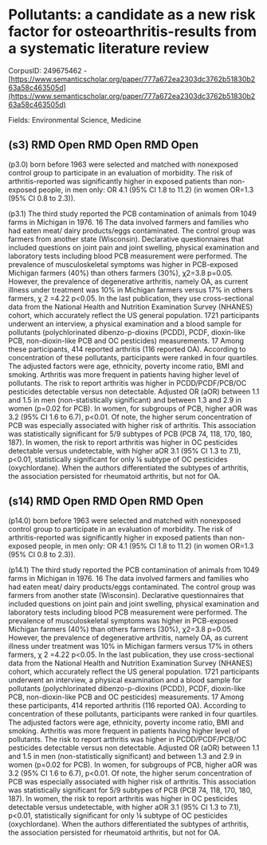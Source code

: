 # Pollutants: a candidate as a new risk factor for osteoarthritis-results from a systematic literature review

CorpusID: 249675462 - [https://www.semanticscholar.org/paper/777a672ea2303dc3762b51830b263a58c463505d](https://www.semanticscholar.org/paper/777a672ea2303dc3762b51830b263a58c463505d)

Fields: Environmental Science, Medicine

## (s3) RMD Open RMD Open RMD Open
(p3.0) born before 1963 were selected and matched with nonexposed control group to participate in an evaluation of morbidity. The risk of arthritis-reported was significantly higher in exposed patients than non-exposed people, in men only: OR 4.1 (95% CI 1.8 to 11.2) (in women OR=1.3 (95% CI 0.8 to 2.3)).

(p3.1) The third study reported the PCB contamination of animals from 1049 farms in Michigan in 1976. 16 The data involved farmers and families who had eaten meat/ dairy products/eggs contaminated. The control group was farmers from another state (Wisconsin). Declarative questionnaires that included questions on joint pain and joint swelling, physical examination and laboratory tests including blood PCB measurement were performed. The prevalence of musculoskeletal symptoms was higher in PCB-exposed Michigan farmers (40%) than others farmers (30%), χ2=3.8 p=0.05. However, the prevalence of degenerative arthritis, namely OA, as current illness under treatment was 10% in Michigan farmers versus 17% in others farmers, χ 2 =4.22 p<0.05. In the last publication, they use cross-sectional data from the National Health and Nutrition Examination Survey (NHANES) cohort, which accurately reflect the US general population. 1721 participants underwent an interview, a physical examination and a blood sample for pollutants (polychlorinated dibenzo-p-dioxins (PCDD), PCDF, dioxin-like PCB, non-dioxin-like PCB and OC pesticides) measurements. 17 Among these participants, 414 reported arthritis (116 reported OA). According to concentration of these pollutants, participants were ranked in four quartiles. The adjusted factors were age, ethnicity, poverty income ratio, BMI and smoking. Arthritis was more frequent in patients having higher level of pollutants. The risk to report arthritis was higher in PCDD/PCDF/PCB/OC pesticides detectable versus non detectable. Adjusted OR (aOR) between 1.1 and 1.5 in men (non-statistically significant) and between 1.3 and 2.9 in women (p=0.02 for PCB). In women, for subgroups of PCB, higher aOR was 3.2 (95% CI 1.6 to 6.7), p<0.01. Of note, the higher serum concentration of PCB was especially associated with higher risk of arthritis. This association was statistically significant for 5/9 subtypes of PCB (PCB 74, 118, 170, 180, 187). In women, the risk to report arthritis was higher in OC pesticides detectable versus undetectable, with higher aOR 3.1 (95% CI 1.3 to 7.1), p<0.01, statistically significant for only ¼ subtype of OC pesticides (oxychlordane). When the authors differentiated the subtypes of arthritis, the association persisted for rheumatoid arthritis, but not for OA.
## (s14) RMD Open RMD Open RMD Open
(p14.0) born before 1963 were selected and matched with nonexposed control group to participate in an evaluation of morbidity. The risk of arthritis-reported was significantly higher in exposed patients than non-exposed people, in men only: OR 4.1 (95% CI 1.8 to 11.2) (in women OR=1.3 (95% CI 0.8 to 2.3)).

(p14.1) The third study reported the PCB contamination of animals from 1049 farms in Michigan in 1976. 16 The data involved farmers and families who had eaten meat/ dairy products/eggs contaminated. The control group was farmers from another state (Wisconsin). Declarative questionnaires that included questions on joint pain and joint swelling, physical examination and laboratory tests including blood PCB measurement were performed. The prevalence of musculoskeletal symptoms was higher in PCB-exposed Michigan farmers (40%) than others farmers (30%), χ2=3.8 p=0.05. However, the prevalence of degenerative arthritis, namely OA, as current illness under treatment was 10% in Michigan farmers versus 17% in others farmers, χ 2 =4.22 p<0.05. In the last publication, they use cross-sectional data from the National Health and Nutrition Examination Survey (NHANES) cohort, which accurately reflect the US general population. 1721 participants underwent an interview, a physical examination and a blood sample for pollutants (polychlorinated dibenzo-p-dioxins (PCDD), PCDF, dioxin-like PCB, non-dioxin-like PCB and OC pesticides) measurements. 17 Among these participants, 414 reported arthritis (116 reported OA). According to concentration of these pollutants, participants were ranked in four quartiles. The adjusted factors were age, ethnicity, poverty income ratio, BMI and smoking. Arthritis was more frequent in patients having higher level of pollutants. The risk to report arthritis was higher in PCDD/PCDF/PCB/OC pesticides detectable versus non detectable. Adjusted OR (aOR) between 1.1 and 1.5 in men (non-statistically significant) and between 1.3 and 2.9 in women (p=0.02 for PCB). In women, for subgroups of PCB, higher aOR was 3.2 (95% CI 1.6 to 6.7), p<0.01. Of note, the higher serum concentration of PCB was especially associated with higher risk of arthritis. This association was statistically significant for 5/9 subtypes of PCB (PCB 74, 118, 170, 180, 187). In women, the risk to report arthritis was higher in OC pesticides detectable versus undetectable, with higher aOR 3.1 (95% CI 1.3 to 7.1), p<0.01, statistically significant for only ¼ subtype of OC pesticides (oxychlordane). When the authors differentiated the subtypes of arthritis, the association persisted for rheumatoid arthritis, but not for OA.
